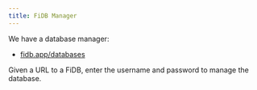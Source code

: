 ```yaml
---
title: FiDB Manager
---
```


We have a database manager:

- [fidb.app/databases](https://fidb.app/databases)

Given a URL to a FiDB,
enter the username and password
to manage the database.
